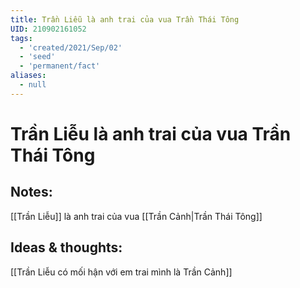 ```yaml
---
title: Trần Liễu là anh trai của vua Trần Thái Tông
UID: 210902161052
tags:
  - 'created/2021/Sep/02'
  - 'seed'
  - 'permanent/fact'
aliases:
  - null
---
```

# Trần Liễu là anh trai của vua Trần Thái Tông

## Notes:
[[Trần Liễu]] là anh trai của vua [[Trần Cảnh|Trần Thái Tông]]

## Ideas & thoughts:
[[Trần Liễu có mối hận với em trai mình là Trần Cảnh]]
